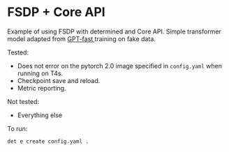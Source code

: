 # FSDP + Core API

Example of using FSDP with determined and Core API. Simple transformer model adapted from [GPT-fast
](https://github.com/pytorch-labs/gpt-fast) training on fake data.

Tested:

- Does not error on the pytorch 2.0 image specified in `config.yaml` when running on T4s.
- Checkpoint save and reload.
- Metric reporting.

Not tested:

- Everything else

To run:

```bash
det e create config.yaml .
```

